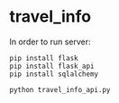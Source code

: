 # travel_info

In order to run server:

```
pip install flask
pip install flask_api
pip install sqlalchemy 

python travel_info_api.py

```
